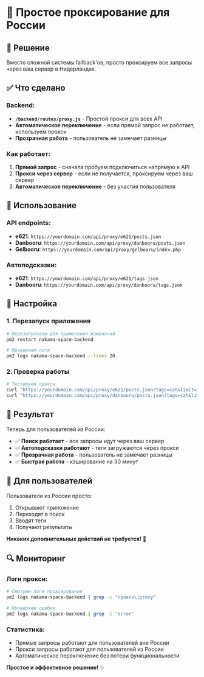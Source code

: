 # 🔄 Простое проксирование для России

## 🎯 Решение
Вместо сложной системы fallback'ов, просто проксируем все запросы через ваш сервер в Нидерландах.

## ✅ Что сделано

### Backend:
- **`/backend/routes/proxy.js`** - Простой прокси для всех API
- **Автоматическое переключение** - если прямой запрос не работает, используем прокси
- **Прозрачная работа** - пользователь не замечает разницы

### Как работает:
1. **Прямой запрос** - сначала пробуем подключиться напрямую к API
2. **Прокси через сервер** - если не получается, проксируем через ваш сервер
3. **Автоматическое переключение** - без участия пользователя

## 🚀 Использование

### API endpoints:
- **e621**: `https://yourdomain.com/api/proxy/e621/posts.json`
- **Danbooru**: `https://yourdomain.com/api/proxy/danbooru/posts.json`  
- **Gelbooru**: `https://yourdomain.com/api/proxy/gelbooru/index.php`

### Автоподсказки:
- **e621**: `https://yourdomain.com/api/proxy/e621/tags.json`
- **Danbooru**: `https://yourdomain.com/api/proxy/danbooru/tags.json`

## 🔧 Настройка

### 1. Перезапуск приложения
```bash
# Перезапускаем для применения изменений
pm2 restart nakama-space-backend

# Проверяем логи
pm2 logs nakama-space-backend --lines 20
```

### 2. Проверка работы
```bash
# Тестируем прокси
curl "https://yourdomain.com/api/proxy/e621/posts.json?tags=cat&limit=1"
curl "https://yourdomain.com/api/proxy/danbooru/posts.json?tags=cat&limit=1"
```

## 🎉 Результат

Теперь для пользователей из России:
- ✅ **Поиск работает** - все запросы идут через ваш сервер
- ✅ **Автоподсказки работают** - теги загружаются через прокси
- ✅ **Прозрачная работа** - пользователь не замечает разницы
- ✅ **Быстрая работа** - кэширование на 30 минут

## 📱 Для пользователей

Пользователи из России просто:
1. Открывают приложение
2. Переходят в поиск
3. Вводят теги
4. Получают результаты

**Никаких дополнительных действий не требуется!** 🚀

## 🔍 Мониторинг

### Логи прокси:
```bash
# Смотрим логи проксирования
pm2 logs nakama-space-backend | grep -i "прокси\|proxy"

# Проверяем ошибки
pm2 logs nakama-space-backend | grep -i "error"
```

### Статистика:
- Прямые запросы работают для пользователей вне России
- Прокси запросы работают для пользователей из России
- Автоматическое переключение без потери функциональности

**Простое и эффективное решение!** ✨
